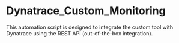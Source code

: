 # Dynatrace_Custom_Monitoring
This automation script is designed to integrate the custom tool with Dynatrace using the REST API (out-of-the-box integration).
